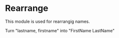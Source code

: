 Rearrange
===========
This module is used for rearrangig names.

Turn "lastname, firstname" into "FirstName LastName"
